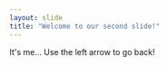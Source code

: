 ```yaml
---
layout: slide
title: "Welcome to our second slide!"
---
```

It's me...
Use the left arrow to go back!
